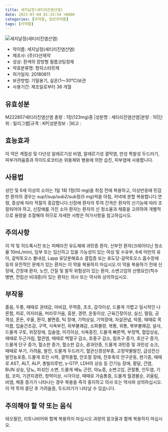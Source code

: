 ```yaml
---
title: 세지날정(세티리진염산염)
date: 2023-07-04 01:33:54 +0800
categories: [의약품, 일반의약품]
tags: [의약품]
---
```

![세지날정(세티리진염산염)](https://nedrug.mfds.go.kr/pbp/cmn/itemImageDownload/153579389714500061)

- 약이름: 세지날정(세티리진염산염)
- 제조사: (주)다산제약
- 성상: 흰색의 장방형 필름코팅정제
- 약효분류명: 항히스타민제
- 허가일자: 20180611
- 보관방법: 기밀용기, 실온(1～30℃)보관
- 사용기간: 제조일로부터 36 개월
## 유효성분
M222857세티리진염산염
총량 : 1정(123mg)중 |성분명 : 세티리진염산염|분량 : 10|단위 : 밀리그램|규격 : KP|성분정보 : |비고 :
## 효능효과
이 약은 계절성 및 다년성 알레르기성 비염, 알레르기성 결막염, 만성 특발성 두드러기, 피부가려움증과 하이드로코티손 외용제와 병용에 의한 습진, 피부염에 사용합니다.
## 사용법
성인 및 6세 이상의 소아는 1일 1회 1정(10 mg)을 취침 전에 복용하고, 이상반응에 민감한 환자의 경우는 sup1/sup/sub2/sub정(5 mg)씩을 아침, 저녁에 분할 복용합니다.연령, 증상에 따라 적절히 증감합니다.신장애 환자의 투여 간격은 환자의 신기능에 따라 조절되어야 하고, 신장애를 가진 소아 환자는 환자의 신 청소율과 체중을 고려하여 개별적으로 용량을 조절해야 하므로 자세한 사항은 허가사항을 참고하십시오.
## 주의사항
이 약 및 히드록시진 또는 피페라진 유도체에 과민증 환자, 신부전 환자(크레아티닌 청소율  10mL/min), 임부 또는 임신하고 있을 가능성이 있는 여성 및 수유부, 6세 미만의 유아, 갈락토오스 불내성, Lapp 유당분해효소 결핍증 또는 포도당-갈락토오스 흡수장애 등의 유전적인 문제가 있는 환자는 이 약을 복용하지 마십시오.이 약을 복용하기 전에 신장애, 간장애 환자, 노인, 간질 및 발작 위험성이 있는 환자, 소변고임의 선행요인(척수 병변, 전립선 비대증)이 있는 환자는 의사 또는 약사와 상의하십시오.
## 부작용
졸음, 두통, 때때로 권태감, 마비감, 무력증, 초조, 감각이상, 드물게 가볍고 일시적인 나른함, 피로, 어지러움, 머리무거움, 흥분, 경련, 운동이상, 근육긴장이상, 실신, 떨림, 공격성, 혼돈, 우울, 환각, 불면증, 틱 장애, 기억상실, 기억장애, 자살관념, 악몽, 때때로 목마름, 입술건조감, 구역, 식욕부진, 위부불쾌감, 소화불량, 복통, 위통, 복부불쾌감, 설사, 드물게 구토, 위장장애, 입술염, 미각이상, 식욕증진, 드물게 빠른맥, 부정맥, 혈압상승, 때때로 두근거림, 혈관염, 때때로 백혈구 감소, 호중구 감소, 림프구 증가, 호산구 증가, 드물게 단구 증가, 혈소판 증가, 혈소판 감소, 광과민증, 드물게 과민증 및 과민성 쇼크, 때때로 부기, 가려움, 발진, 드물게 두드러기, 혈관신경성부종, 고정약물발진, 급성전신발진농포증, 드물게 흐린 시력, 결막충혈, 안조절 장애, 전후축의 안구운동, 현기증, 때때로 AST, ALT, ALP, 총빌리루빈, γ-GTP, LDH의 상승 등 간기능 장애, 황달, 간염, BUN 상승, 당뇨, 피섞인 소변, 드물게 배뇨 곤란, 야뇨증, 소변고임, 관절통, 인두염, 기침, 코피, 기관지경련, 청력이상, 시각이상, 때때로 가슴통증, 드물게 월경불순, 귀울림, 비염, 체중 증가가 나타나는 경우 복용을 즉각 중지하고 의사 또는 약사와 상의하십시오.이 약 투여 중단 후 가려움증, 두드러기가 나타날 수 있습니다.
## 주의해야 할 약 또는 음식
테오필린, 리토나비어와 함께 복용하지 마십시오.과량의 알코올과 함께 복용하지 마십시오.
